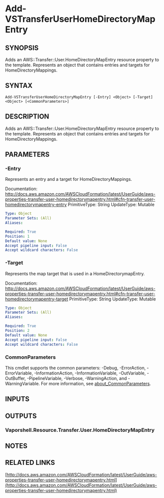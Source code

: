 # Add-VSTransferUserHomeDirectoryMapEntry

## SYNOPSIS
Adds an AWS::Transfer::User.HomeDirectoryMapEntry resource property to the template.
Represents an object that contains entries and targets for HomeDirectoryMappings.

## SYNTAX

```
Add-VSTransferUserHomeDirectoryMapEntry [-Entry] <Object> [-Target] <Object> [<CommonParameters>]
```

## DESCRIPTION
Adds an AWS::Transfer::User.HomeDirectoryMapEntry resource property to the template.
Represents an object that contains entries and targets for HomeDirectoryMappings.

## PARAMETERS

### -Entry
Represents an entry and a target for HomeDirectoryMappings.

Documentation: http://docs.aws.amazon.com/AWSCloudFormation/latest/UserGuide/aws-properties-transfer-user-homedirectorymapentry.html#cfn-transfer-user-homedirectorymapentry-entry
PrimitiveType: String
UpdateType: Mutable

```yaml
Type: Object
Parameter Sets: (All)
Aliases:

Required: True
Position: 1
Default value: None
Accept pipeline input: False
Accept wildcard characters: False
```

### -Target
Represents the map target that is used in a HomeDirectorymapEntry.

Documentation: http://docs.aws.amazon.com/AWSCloudFormation/latest/UserGuide/aws-properties-transfer-user-homedirectorymapentry.html#cfn-transfer-user-homedirectorymapentry-target
PrimitiveType: String
UpdateType: Mutable

```yaml
Type: Object
Parameter Sets: (All)
Aliases:

Required: True
Position: 2
Default value: None
Accept pipeline input: False
Accept wildcard characters: False
```

### CommonParameters
This cmdlet supports the common parameters: -Debug, -ErrorAction, -ErrorVariable, -InformationAction, -InformationVariable, -OutVariable, -OutBuffer, -PipelineVariable, -Verbose, -WarningAction, and -WarningVariable. For more information, see [about_CommonParameters](http://go.microsoft.com/fwlink/?LinkID=113216).

## INPUTS

## OUTPUTS

### Vaporshell.Resource.Transfer.User.HomeDirectoryMapEntry
## NOTES

## RELATED LINKS

[http://docs.aws.amazon.com/AWSCloudFormation/latest/UserGuide/aws-properties-transfer-user-homedirectorymapentry.html](http://docs.aws.amazon.com/AWSCloudFormation/latest/UserGuide/aws-properties-transfer-user-homedirectorymapentry.html)

